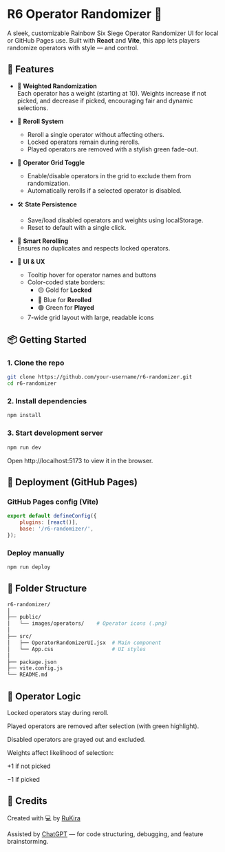 # R6 Operator Randomizer 🎲

A sleek, customizable Rainbow Six Siege Operator Randomizer UI for local or GitHub Pages use. Built with **React** and **Vite**, this app lets players randomize operators with style — and control.

## 🔧 Features

- 🎯 **Weighted Randomization**  
  Each operator has a weight (starting at 10). Weights increase if not picked, and decrease if picked, encouraging fair and dynamic selections.

- 🔀 **Reroll System**
    - Reroll a single operator without affecting others.
    - Locked operators remain during rerolls.
    - Played operators are removed with a stylish green fade-out.

- 🧩 **Operator Grid Toggle**
    - Enable/disable operators in the grid to exclude them from randomization.
    - Automatically rerolls if a selected operator is disabled.

- 🛠️ **State Persistence**
    - Save/load disabled operators and weights using localStorage.
    - Reset to default with a single click.

- 🧠 **Smart Rerolling**  
  Ensures no duplicates and respects locked operators.

- 🎨 **UI & UX**
    - Tooltip hover for operator names and buttons
    - Color-coded state borders:
        - 🟡 Gold for **Locked**
        - 🔵 Blue for **Rerolled**
        - 🟢 Green for **Played**
    - 7-wide grid layout with large, readable icons

## 📦 Getting Started

### 1. Clone the repo

```bash
git clone https://github.com/your-username/r6-randomizer.git
cd r6-randomizer
```
### 2. Install dependencies
```bash
npm install
```
### 3. Start development server
```bash
npm run dev
```
Open http://localhost:5173 to view it in the browser.

## 🚀 Deployment (GitHub Pages)

### GitHub Pages config (Vite)
```js
export default defineConfig({
    plugins: [react()],
    base: '/r6-randomizer/',
});
```

### Deploy manually
```bash
npm run deploy
```

## 📁 Folder Structure
```bash
r6-randomizer/
│
├── public/
│   └── images/operators/    # Operator icons (.png)
│
├── src/
│   ├── OperatorRandomizerUI.jsx  # Main component
│   └── App.css                   # UI styles
│
├── package.json
├── vite.config.js
└── README.md
```

## 🧠 Operator Logic
Locked operators stay during reroll.

Played operators are removed after selection (with green highlight).

Disabled operators are grayed out and excluded.

Weights affect likelihood of selection:

+1 if not picked

−1 if picked

## 🙏 Credits
Created with 💻 by [RuKira](https://github.com/RuKira)

Assisted by [ChatGPT](https://openai.com/chatgpt) — for code structuring, debugging, and feature brainstorming.